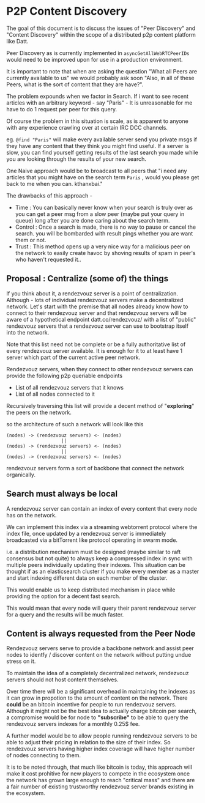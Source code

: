 P2P Content Discovery
=====================

The goal of this document is to discuss the issues of "Peer Discovery" and "Content Discovery" within the scope of a distributed p2p content platform like Datt.

Peer Discovery as is currently implemented in `asyncGetAllWebRTCPeerIDs` would need to be improved upon for use in a production environment.

It is important to note that when are asking the question "What all Peers are currently available to us" we would probably ask soon "Also, in all of these Peers, what is the sort of content that they are have?".

The problem expounds when we factor in Search. If i want to see recent articles with an arbitrary keyword - say "Paris" - It is unreasonable for me have to do 1 request per peer for this query.

Of course the problem in this situation is scale, as is apparent to anyone with any experience crawling over at certain IRC DCC channels.

eg. `@find "Paris"` will make every available server send you private msgs if they have any content that they think you might find useful. If a server is slow, you can find yourself getting results of the last search you made while you are looking through the results of your new search.

One Naive approach would be to broadcast to all peers that "i need any articles that you might have on the search term `Paris` , would you please get back to me when you can. kthanxbai." 

The drawbacks of this approach -
* Time : You can basically never know when your search is truly over as you can get a peer msg from a slow peer (maybe put your query in queue) long after you are done caring about the search term. 
* Control : Once a search is made, there is no way to pause or cancel the search. you will be bombarded with result pings whether you are want them or not.
* Trust : This method opens up a very nice way for a malicious peer on the network to easily create havoc by shoving results of spam in peer's who haven't requested it..

## Proposal : Centralize (__some of__) the things

If you think about it, a rendezvouz server is a point of centralization. 
Although - lots of individual rendezvouz servers make a decentralized network.
Let's start with the premise that all nodes already know how to connect to their rendezvouz server and that rendezvouz servers will be aware of a hypothetical endpoint datt.co/rendezvouz/ with a list of "public" rendezvouz servers that a rendezvouz server can use to bootstrap itself into the network.

Note that this list need not be complete or be a fully authoritative list of every rendezvouz server available. It is enough for it to at least have 1 server which part of the current active peer network.

Rendezvouz servers, when they connect to other rendezvouz servers can provide the following p2p queriable endpoints
* List of all rendezvouz servers that it knows
* List of all nodes connected to it

Recursively traversing this list will provide a decent method of "__exploring__" the peers on the network.

so the architecture of such a network will look like this

```
(nodes) -> (rendezvouz servers) <- (nodes)
                    ||
(nodes) -> (rendezvouz servers) <- (nodes)
                    ||
(nodes) -> (rendezvouz servers) <- (nodes)
```

rendezvouz servers form a sort of backbone that connect the network organically.

## Search must always be local

A rendezvouz server can contain an index of every content that every node has on the network.

We can implement this index via a streaming webtorrent protocol where the index file, once updated by a rendezvouz server is immediately broadcasted via a  bitTorrent like protocol operating in swarm mode. 

i.e. a distribution mechanism must be designed (maybe similar to raft consensus but not quite) to always keep a compressed index in sync with multiple peers individually updating their indexes. This situation can be thought if as an elasticsearch cluster if you make every member as a master and start indexing different data on each member of the cluster.

This would enable us to keep distributed mechanism in place while providing the option for a decent fast search.

This would mean that every node will query their parent rendezvouz server for a query and the results will be much faster.

## Content is always requested from the Peer Node

Rendezvouz servers serve to provide a backbone network and assist peer nodes to identfy / discover content on the network without putting undue stress on it.

To maintain the idea of a completely decentralized network, rendezvouz servers should not host content themselves.

Over time there will be a significant overhead in maintaining the indexes as it can grow in propotion to the amount of content on the network. There __could__ be an bitcoin incentive for people to run rendezvouz servers. Although it might not be the best idea to actually charge bitcoin per search, a compromise would be for node to __"subscribe"__ to be able to query the rendezvouz servers indexes for a monthly 0.25$ fee.

A further model would be to allow people running rendezvouz servers to be able to adjust their pricing in relation to the size of their index. So rendezvouz servers having higher index coverage will have higher number of nodes connecting to them.

It is to be noted through, that much like bitcoin is today, this approach will make it cost prohitive for new players to compete in the ecosystem once the network has grown large enough to reach "critical mass" and there are a fair number of existing trustworthy rendezvouz server brands existing in the ecosystem.
